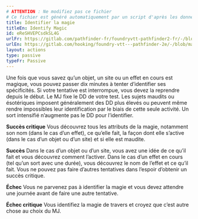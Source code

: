 ```yaml
---
# ATTENTION : Ne modifiez pas ce fichier
# Ce fichier est généré automatiquement par un script d'après les données du module Foundry VTT officiel et de sa traduction
title: Identifier la magie
titleEn: Identify Magic
id: eReSHVEPCsdkSL4G
urlFr: https://gitlab.com/pathfinder-fr/foundryvtt-pathfinder2-fr/-/blob/master/data/actions/eReSHVEPCsdkSL4G.htm
urlEn: https://gitlab.com/hooking/foundry-vtt---pathfinder-2e/-/blob/master/packs/data/actions.db/identify-magic.json
layout: actions
type: passive
typeFr: Passive
---
```

Une fois que vous savez qu’un objet, un site ou un effet en cours est magique, vous pouvez passer dix minutes à tenter d’identifier ses spécificités. Si votre tentative est interrompue, vous devez la reprendre depuis le début. Le MJ fixe le DD de votre test. Les sujets maudits ou ésotériques imposent généralement des DD plus élevés ou peuvent même rendre impossibles leur identification par le biais de cette seule activité. Un sort intensifié n’augmente pas le DD pour l’identifier.

**Succès critique** Vous découvrez tous les attributs de la magie, notamment son nom (dans le cas d’un effet), ce qu’elle fait, la façon dont elle s’active (dans le cas d’un objet ou d’un site) et si elle est maudite.

**Succès** Dans le cas d’un objet ou d’un site, vous avez une idée de ce qu’il fait et vous découvrez comment l’activer. Dans le cas d’un effet en cours (tel qu’un sort avec une durée), vous découvrez le nom de l’effet et ce qu’il fait. Vous ne pouvez pas faire d’autres tentatives dans l’espoir d’obtenir un succès critique.

**Échec** Vous ne parvenez pas à identifier la magie et vous devez attendre une journée avant de faire une autre tentative.

**Échec critique** Vous identifiez la magie de travers et croyez que c’est autre chose au choix du MJ.
